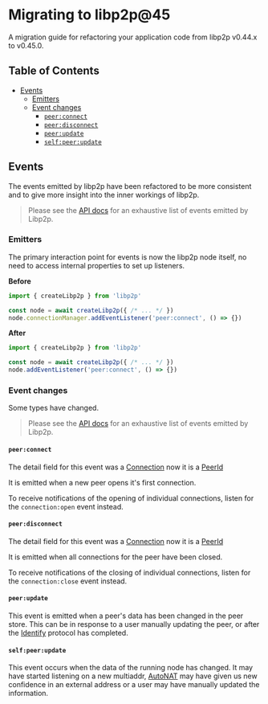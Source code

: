 # Migrating to libp2p@45 <!-- omit in toc -->

A migration guide for refactoring your application code from libp2p v0.44.x to v0.45.0.

## Table of Contents <!-- omit in toc -->

- [Events](#events)
  - [Emitters](#emitters)
  - [Event changes](#event-changes)
    - [`peer:connect`](#peerconnect)
    - [`peer:disconnect`](#peerdisconnect)
    - [`peer:update`](#peerupdate)
    - [`self:peer:update`](#selfpeerupdate)

## Events

The events emitted by libp2p have been refactored to be more consistent and to give more insight into the inner workings of libp2p.

> Please see the [API docs](https://libp2p.github.io/js-libp2p-interfaces/interfaces/_libp2p_interface_libp2p.Libp2pEvents.html) for an exhaustive list of events emitted by Libp2p.

### Emitters

The primary interaction point for events is now the libp2p node itself, no need to access internal properties to set up listeners.

**Before**

```js
import { createLibp2p } from 'libp2p'

const node = await createLibp2p({ /* ... */ })
node.connectionManager.addEventListener('peer:connect', () => {})
```

**After**

```js
import { createLibp2p } from 'libp2p'

const node = await createLibp2p({ /* ... */ })
node.addEventListener('peer:connect', () => {})
```

### Event changes

Some types have changed.

> Please see the [API docs](https://libp2p.github.io/js-libp2p-interfaces/interfaces/_libp2p_interface_libp2p.Libp2pEvents.html) for an exhaustive list of events emitted by Libp2p.

#### `peer:connect`

The detail field for this event was a [Connection] now it is a [PeerId]

It is emitted when a new peer opens it's first connection.

To receive notifications of the opening of individual connections, listen for the `connection:open` event instead.

#### `peer:disconnect`

The detail field for this event was a [Connection] now it is a [PeerId]

It is emitted when all connections for the peer have been closed.

To receive notifications of the closing of individual connections, listen for the `connection:close` event instead.

#### `peer:update`

This event is emitted when a peer's data has been changed in the peer store.  This can be in response to a user manually updating the peer, or after the [Identify] protocol has completed.

#### `self:peer:update`

This event occurs when the data of the running node has changed.  It may have started listening on a new multiaddr, [AutoNAT] may have given us new confidence in an external address or a user may have manually updated the information.

[Connection]: https://libp2p.github.io/js-libp2p-interfaces/interfaces/_libp2p_interface_connection.Connection.html
[PeerId]: https://libp2p.github.io/js-libp2p-interfaces/types/_libp2p_interface_peer_id.PeerId.html
[Identify]: https://github.com/libp2p/specs/blob/master/identify/README.md
[AutoNAT]: https://github.com/libp2p/specs/blob/master/autonat/README.md